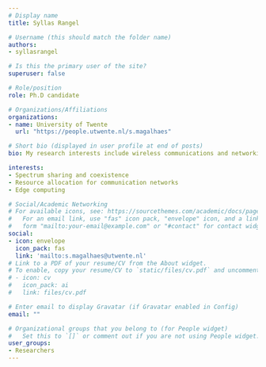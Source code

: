 ```yaml
---
# Display name
title: Syllas Rangel

# Username (this should match the folder name)
authors:
- syllasrangel

# Is this the primary user of the site?
superuser: false

# Role/position
role: Ph.D candidate

# Organizations/Affiliations
organizations:
- name: University of Twente
  url: "https://people.utwente.nl/s.magalhaes"

# Short bio (displayed in user profile at end of posts)
bio: My research interests include wireless communications and networking. 

interests:
- Spectrum sharing and coexistence
- Resource allocation for communication networks
- Edge computing

# Social/Academic Networking
# For available icons, see: https://sourcethemes.com/academic/docs/page-builder/#icons
#   For an email link, use "fas" icon pack, "envelope" icon, and a link in the
#   form "mailto:your-email@example.com" or "#contact" for contact widget.
social:
- icon: envelope
  icon_pack: fas
  link: 'mailto:s.magalhaes@utwente.nl'
# Link to a PDF of your resume/CV from the About widget.
# To enable, copy your resume/CV to `static/files/cv.pdf` and uncomment the lines below.
# - icon: cv
#   icon_pack: ai
#   link: files/cv.pdf

# Enter email to display Gravatar (if Gravatar enabled in Config)
email: ""

# Organizational groups that you belong to (for People widget)
#   Set this to `[]` or comment out if you are not using People widget.
user_groups:
- Researchers
---
```


